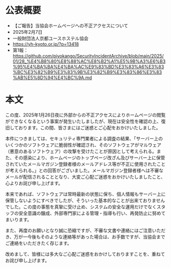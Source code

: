 # 公表概要
- 【ご報告】当協会ホームページへの不正アクセスについて
- 2025年2月7日
- 一般財団法人京都ユースホステル協会
- https://yh-kyoto.or.jp/?p=13418
- 第1報：https://github.com/piyokango/SecurityIncidentArchive/blob/main/2025/01/28_%E4%B8%80%E8%88%AC%E8%B2%A1%E5%9B%A3%E6%B3%95%E4%BA%BA%E4%BA%AC%E9%83%BD%E3%83%A6%E3%83%BC%E3%82%B9%E3%83%9B%E3%82%B9%E3%83%86%E3%83%AB%E5%8D%94%E4%BC%9A.md

# 本文
この度、2025年1月26日夜に外部からの不正アクセスによりホームページの閲覧ができなくなるという事案が発生いたしましたが、現在は安全性を確認の上、復旧しております。この間、皆さまにはご迷惑とご心配をおかけいたしました。

本件につきましては、セキュリティ専門業者による調査の結果、「サーバー上のいくつかのソフトウェアに脆弱性が確認され、そのソフトウェアがマルウェア（悪意のあるソフトウェア）の攻撃を受けたことが原因として考えられる。また、その感染により、ホームページのトップページ改ざん及びサーバー上に保管されていたメールマガジン登録者様のメールアドレス等が不正に使用されたことが考えられる。」との回答がございました。メールマガジン登録者様へは不審なメールが配信されることとなり、大変ご心配ご迷惑をおかけいたしましたこと、心よりお詫び申し上げます。

本来であれば、ソフトウェアは常時最新の状態に保ち、個人情報もサーバー上に保管しないようにすべきでしたが、そういった基本的なことが出来ておりませんでした。この度の事態を真摯に受け止め、システムの安全な運用だけでなくスタッフの安全意識の醸成、外部専門家による管理・指導も行い、再発防止に努めてまいります。

また、再度のお願いとなり誠に恐縮ですが、不審な文書や連絡にはご注意いただき、万が一今後もそのような連絡等があった場合は、お手数ですが、当協会までご連絡をいただきたく存じます。

改めまして、皆様には多大なご心配ご迷惑をおかけしておりますことを、重ねてお詫び申し上げます。
